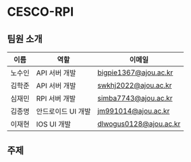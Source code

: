 # CESCO-RPI

## 팀원 소개

| 이름 | 역할 | 이메일 |
| -------| ------- | ------- |
| 노수인 | API 서버 개발 | bigpie1367@ajou.ac.kr |
| 김학준 | API 서버 개발 | swkhj2022@ajou.ac.kr |
| 심재민 | RPI 서버 개발 | simba7743@ajou.ac.kr |
| 김종명 | 안드로이드 UI 개발 | jm991014@ajou.ac.kr |
| 이재현 | IOS UI 개발 | dlwogus0128@ajou.ac.kr |

## 주제
